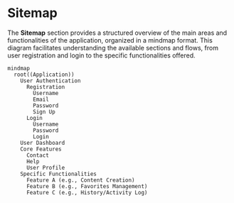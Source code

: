 # Sitemap

The **Sitemap** section provides a structured overview of the main areas and functionalities of the application, organized in a mindmap format. This diagram facilitates understanding the available sections and flows, from user registration and login to the specific functionalities offered.

```mermaid
mindmap
  root((Application))
    User Authentication
      Registration
        Username
        Email
        Password
        Sign Up
      Login
        Username
        Password
        Login
    User Dashboard
    Core Features
      Contact
      Help
      User Profile
    Specific Functionalities
      Feature A (e.g., Content Creation)
      Feature B (e.g., Favorites Management)
      Feature C (e.g., History/Activity Log)
```